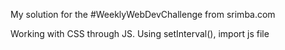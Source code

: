 My solution for the #WeeklyWebDevChallenge from srimba.com

Working with CSS through JS. Using setInterval(), import js file
